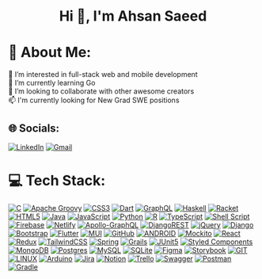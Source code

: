 <h1 align="center">Hi 👋, I'm Ahsan Saeed</h1>

# 💫 About Me:
👀 I’m interested in full-stack web and mobile development<br>🌱 I’m currently learning Go<br>👯 I’m looking to collaborate with other awesome creators<br>📫 I'm currently looking for New Grad SWE positions

## 🌐 Socials:
[![LinkedIn](https://img.shields.io/badge/LinkedIn-%230077B5.svg?logo=linkedin&logoColor=white)](https://linkedin.com/in/ahsan-saeed-0ab27222b/)
[![Gmail](https://img.shields.io/badge/Gmail-%230077B5.svg?logo=gmail&logoColor=red&color=white)](mailto:ahsan02@gmail.com)

# 💻 Tech Stack:
[![C](https://img.shields.io/badge/c-%2300599C.svg?style=for-the-badge&logo=c&logoColor=white)](https://www.cprogramming.com) [![Apache Groovy](https://img.shields.io/badge/Apache%20Groovy-4298B8.svg?style=for-the-badge&logo=Apache+Groovy&logoColor=white)](https://groovy-lang.org) [![CSS3](https://img.shields.io/badge/css3-%231572B6.svg?style=for-the-badge&logo=css3&logoColor=white)](https://www.w3schools.com/css) [![Dart](https://img.shields.io/badge/dart-%230175C2.svg?style=for-the-badge&logo=dart&logoColor=white)](https://dart.dev) [![GraphQL](https://img.shields.io/badge/-GraphQL-E10098?style=for-the-badge&logo=graphql&logoColor=white)](https://graphql.org) [![Haskell](https://img.shields.io/badge/Haskell-5e5086?style=for-the-badge&logo=haskell&logoColor=white)](https://www.haskell.org) [![Racket](https://img.shields.io/badge/Racket-5e5086?style=for-the-badge&logo=racket&logoColor=white&color=d83e35)](https://racket-lang.org) [![HTML5](https://img.shields.io/badge/html5-%23E34F26.svg?style=for-the-badge&logo=html5&logoColor=white)](https://www.w3schools.com/html) [![Java](https://img.shields.io/badge/java-%23ED8B00.svg?style=for-the-badge&logo=java&logoColor=white)](https://www.java.com/en) [![JavaScript](https://img.shields.io/badge/javascript-%23323330.svg?style=for-the-badge&logo=javascript&logoColor=%23F7DF1E)](https://developer.mozilla.org/en-US/docs/Web/JavaScript) [![Python](https://img.shields.io/badge/python-3670A0?style=for-the-badge&logo=python&logoColor=ffdd54)](https://www.python.org) [![R](https://img.shields.io/badge/r-%23276DC3.svg?style=for-the-badge&logo=r&logoColor=white)](https://www.r-project.org) [![TypeScript](https://img.shields.io/badge/typescript-%23007ACC.svg?style=for-the-badge&logo=typescript&logoColor=white)](https://www.typescriptlang.org) [![Shell Script](https://img.shields.io/badge/shell_script-%23121011.svg?style=for-the-badge&logo=gnu-bash&logoColor=white)](https://www.gnu.org/software/bash) [![Firebase](https://img.shields.io/badge/firebase-%23039BE5.svg?style=for-the-badge&logo=firebase)](https://firebase.google.com) [![Netlify](https://img.shields.io/badge/netlify-%23000000.svg?style=for-the-badge&logo=netlify&logoColor=#00C7B7)](https://www.netlify.com) [![Apollo-GraphQL](https://img.shields.io/badge/-ApolloGraphQL-311C87?style=for-the-badge&logo=apollo-graphql)](https://new.apollographql.com) [![DjangoREST](https://img.shields.io/badge/DJANGO-REST-ff1709?style=for-the-badge&logo=django&logoColor=white&color=ff1709&labelColor=gray)](https://www.django-rest-framework.org) [![jQuery](https://img.shields.io/badge/jquery-%230769AD.svg?style=for-the-badge&logo=jquery&logoColor=white)](https://jquery.com) [![Django](https://img.shields.io/badge/django-%23092E20.svg?style=for-the-badge&logo=django&logoColor=white)](https://www.djangoproject.com) [![Bootstrap](https://img.shields.io/badge/bootstrap-%23563D7C.svg?style=for-the-badge&logo=bootstrap&logoColor=white)](https://getbootstrap.com) [![Flutter](https://img.shields.io/badge/Flutter-%2302569B.svg?style=for-the-badge&logo=Flutter&logoColor=white)](https://flutter.dev) [![MUI](https://img.shields.io/badge/MUI-%230081CB.svg?style=for-the-badge&logo=material-ui&logoColor=white)](https://mui.com) [![GitHub](https://img.shields.io/badge/GitHub-%23121011.svg?style=for-the-badge&logo=github&logoColor=white)](https://github.com) [![ANDROID](https://img.shields.io/badge/android-%2320232a.svg?style=for-the-badge&logo=android&logoColor=%a4c639)](https://developer.android.com) [![Mockito](https://img.shields.io/badge/mockito-%2320232a.svg?style=for-the-badge&logo=mockito&logoColor=white&color=C5D9C8)](https://site.mockito.org) [![React](https://img.shields.io/badge/react-%2320232a.svg?style=for-the-badge&logo=react&logoColor=%2361DAFB)](https://react.dev) [![Redux](https://img.shields.io/badge/redux-%23593d88.svg?style=for-the-badge&logo=redux&logoColor=white)](https://redux.js.org) [![TailwindCSS](https://img.shields.io/badge/tailwindcss-%2338B2AC.svg?style=for-the-badge&logo=tailwind-css&logoColor=white)](https://tailwindcss.com) [![Spring](https://img.shields.io/badge/spring-%236DB33F.svg?style=for-the-badge&logo=spring&logoColor=white)](https://spring.io) [![Grails](https://img.shields.io/badge/grails-%23ED8B00.svg?style=for-the-badge&logo=grails&logoColor=white&color=feb672)](https://grails.org/) [![JUnit5](https://img.shields.io/badge/junit5-%236DB33F.svg?style=for-the-badge&logo=junit5&logoColor=white&color=d83e35)](https://junit.org) [![Styled Components](https://img.shields.io/badge/styled--components-DB7093?style=for-the-badge&logo=styled-components&logoColor=white)](https://styled-components.com) [![MongoDB](https://img.shields.io/badge/MongoDB-%234ea94b.svg?style=for-the-badge&logo=mongodb&logoColor=white)](https://www.mongodb.com) [![Postgres](https://img.shields.io/badge/postgres-%23316192.svg?style=for-the-badge&logo=postgresql&logoColor=white)](https://www.postgresql.org) [![MySQL](https://img.shields.io/badge/mysql-%2300f.svg?style=for-the-badge&logo=mysql&logoColor=white)](https://www.mysql.com) [![SQLite](https://img.shields.io/badge/sqlite-%2307405e.svg?style=for-the-badge&logo=sqlite&logoColor=white)](https://www.sqlite.org/index.html) [![Figma](https://img.shields.io/badge/figma-%23F24E1E.svg?style=for-the-badge&logo=figma&logoColor=white)](https://www.figma.com) [![Storybook](https://img.shields.io/badge/-Storybook-FF4785?style=for-the-badge&logo=storybook&logoColor=white)](https://storybook.js.org) [![GIT](https://img.shields.io/badge/Git-fc6d26?style=for-the-badge&logo=git&logoColor=white)](https://git-scm.com) [![LINUX](https://img.shields.io/badge/Linux-FCC624?style=for-the-badge&logo=linux&logoColor=black)](https://www.linux.org) [![Arduino](https://img.shields.io/badge/-Arduino-00979D?style=for-the-badge&logo=Arduino&logoColor=white)](https://www.arduino.cc) [![Jira](https://img.shields.io/badge/jira-%230A0FFF.svg?style=for-the-badge&logo=jira&logoColor=white)](https://www.atlassian.com/software/jira) [![Notion](https://img.shields.io/badge/Notion-%23000000.svg?style=for-the-badge&logo=notion&logoColor=white)](https://www.notion.so) [![Trello](https://img.shields.io/badge/Trello-%23026AA7.svg?style=for-the-badge&logo=Trello&logoColor=white)](https://trello.com) [![Swagger](https://img.shields.io/badge/-Swagger-%23Clojure?style=for-the-badge&logo=swagger&logoColor=white)](https://swagger.io) [![Postman](https://img.shields.io/badge/Postman-FF6C37?style=for-the-badge&logo=postman&logoColor=white)](https://www.postman.com) [![Gradle](https://img.shields.io/badge/Gradle-02303A.svg?style=for-the-badge&logo=Gradle&logoColor=white)](https://gradle.org)
